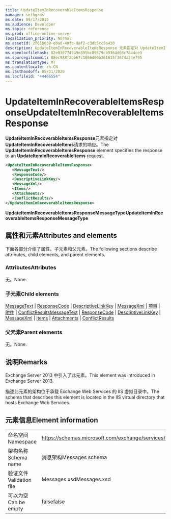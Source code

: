 ```yaml
---
title: UpdateItemInRecoverableItemsResponse
manager: sethgros
ms.date: 09/17/2015
ms.audience: Developer
ms.topic: reference
ms.prod: office-online-server
localization_priority: Normal
ms.assetid: 2f61b038-eba0-40fc-8af2-c3db5cc5a420
description: UpdateItemInRecoverableItemsResponse 元素指定对 UpdateItemInRecoverableItems 请求的响应。
ms.openlocfilehash: 02e030774949e895bc89579cb9364d08c7844ce3
ms.sourcegitcommit: 88ec988f2bb67c1866d06b361615f3674a24e795
ms.translationtype: MT
ms.contentlocale: zh-CN
ms.lasthandoff: 05/31/2020
ms.locfileid: "44466554"
---
```

# <a name="updateiteminrecoverableitemsresponse"></a><span data-ttu-id="f5611-103">UpdateItemInRecoverableItemsResponse</span><span class="sxs-lookup"><span data-stu-id="f5611-103">UpdateItemInRecoverableItemsResponse</span></span>

<span data-ttu-id="f5611-104">**UpdateItemInRecoverableItemsResponse**元素指定对**UpdateItemInRecoverableItems**请求的响应。</span><span class="sxs-lookup"><span data-stu-id="f5611-104">The **UpdateItemInRecoverableItemsResponse** element specifies the response to an **UpdateItemInRecoverableItems** request.</span></span> 
  
```XML
<UpdateItemInRecoverableItemsResponse>
   <MessageText/>
   <ResponseCode/>
   <DescriptiveLinkKey/>
   <MessageXml/>
   <Items/>
   <Attachments/>
   <ConflictResults/>
</UpdateItemInRecoverableItemsResponse>
```

 <span data-ttu-id="f5611-105">**UpdateItemInRecoverableItemsResponseMessageType**</span><span class="sxs-lookup"><span data-stu-id="f5611-105">**UpdateItemInRecoverableItemsResponseMessageType**</span></span>
## <a name="attributes-and-elements"></a><span data-ttu-id="f5611-106">属性和元素</span><span class="sxs-lookup"><span data-stu-id="f5611-106">Attributes and elements</span></span>

<span data-ttu-id="f5611-107">下面各部分介绍了属性、子元素和父元素。</span><span class="sxs-lookup"><span data-stu-id="f5611-107">The following sections describe attributes, child elements, and parent elements.</span></span>
  
### <a name="attributes"></a><span data-ttu-id="f5611-108">Attributes</span><span class="sxs-lookup"><span data-stu-id="f5611-108">Attributes</span></span>

<span data-ttu-id="f5611-109">无。</span><span class="sxs-lookup"><span data-stu-id="f5611-109">None.</span></span>
  
### <a name="child-elements"></a><span data-ttu-id="f5611-110">子元素</span><span class="sxs-lookup"><span data-stu-id="f5611-110">Child elements</span></span>

<span data-ttu-id="f5611-111">[MessageText](messagetext.md)  | [ResponseCode](responsecode.md)  | [DescriptiveLinkKey](descriptivelinkkey.md)  | [MessageXml](messagexml.md)  | [项目](items.md)  | [附件](attachments-ex15websvcsotherref.md)  | [ConflictResults](conflictresults.md)</span><span class="sxs-lookup"><span data-stu-id="f5611-111">[MessageText](messagetext.md) | [ResponseCode](responsecode.md) | [DescriptiveLinkKey](descriptivelinkkey.md) | [MessageXml](messagexml.md) | [Items](items.md) | [Attachments](attachments-ex15websvcsotherref.md) | [ConflictResults](conflictresults.md)</span></span>
  
### <a name="parent-elements"></a><span data-ttu-id="f5611-112">父元素</span><span class="sxs-lookup"><span data-stu-id="f5611-112">Parent elements</span></span>

<span data-ttu-id="f5611-113">无。</span><span class="sxs-lookup"><span data-stu-id="f5611-113">None.</span></span>
  
## <a name="remarks"></a><span data-ttu-id="f5611-114">说明</span><span class="sxs-lookup"><span data-stu-id="f5611-114">Remarks</span></span>

<span data-ttu-id="f5611-115">Exchange Server 2013 中引入了此元素。</span><span class="sxs-lookup"><span data-stu-id="f5611-115">This element was introduced in Exchange Server 2013.</span></span>
  
<span data-ttu-id="f5611-116">描述此元素的架构位于承载 Exchange Web Services 的 IIS 虚拟目录中。</span><span class="sxs-lookup"><span data-stu-id="f5611-116">The schema that describes this element is located in the IIS virtual directory that hosts Exchange Web Services.</span></span>
  
## <a name="element-information"></a><span data-ttu-id="f5611-117">元素信息</span><span class="sxs-lookup"><span data-stu-id="f5611-117">Element information</span></span>

|||
|:-----|:-----|
|<span data-ttu-id="f5611-118">命名空间</span><span class="sxs-lookup"><span data-stu-id="f5611-118">Namespace</span></span>  <br/> |https://schemas.microsoft.com/exchange/services/2006/messages  <br/> |
|<span data-ttu-id="f5611-119">架构名称</span><span class="sxs-lookup"><span data-stu-id="f5611-119">Schema name</span></span>  <br/> |<span data-ttu-id="f5611-120">消息架构</span><span class="sxs-lookup"><span data-stu-id="f5611-120">Messages schema</span></span>  <br/> |
|<span data-ttu-id="f5611-121">验证文件</span><span class="sxs-lookup"><span data-stu-id="f5611-121">Validation file</span></span>  <br/> |<span data-ttu-id="f5611-122">Messages.xsd</span><span class="sxs-lookup"><span data-stu-id="f5611-122">Messages.xsd</span></span>  <br/> |
|<span data-ttu-id="f5611-123">可以为空</span><span class="sxs-lookup"><span data-stu-id="f5611-123">Can be empty</span></span>  <br/> |<span data-ttu-id="f5611-124">false</span><span class="sxs-lookup"><span data-stu-id="f5611-124">false</span></span>  <br/> |
   


